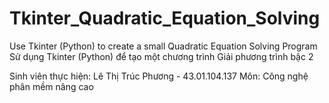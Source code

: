 # Tkinter_Quadratic_Equation_Solving
Use Tkinter (Python) to create a small Quadratic Equation Solving Program
Sử dụng Tkinter (Python) để tạo một chương trình Giải phương trình bậc 2

Sinh viên thực hiện: Lê Thị Trúc Phương - 43.01.104.137
Môn: Công nghệ phân mềm nâng cao
